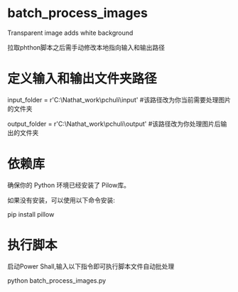 # batch_process_images
Transparent image adds white background

拉取phthon脚本之后需手动修改本地指向输入和输出路径
# 定义输入和输出文件夹路径
input_folder = r'C:\Nathat_work\pchuli\input' #该路径改为你当前需要处理图片的文件夹

output_folder = r'C:\Nathat_work\pchuli\output' #该路径改为你处理图片后输出的文件夹
# 依赖库
确保你的 Python 环境已经安装了 Pilow库。

如果没有安装，可以使用以下命令安装:

pip install pillow
# 执行脚本
启动Power Shall,输入以下指令即可执行脚本文件自动批处理

python batch_process_images.py
